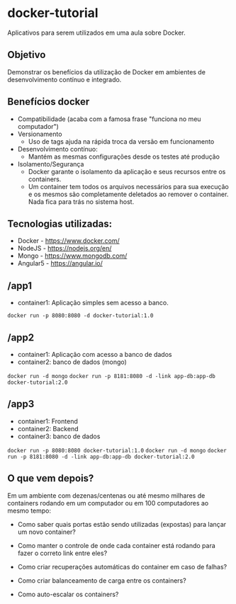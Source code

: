 # docker-tutorial
Aplicativos para serem utilizados em uma aula sobre Docker.


## Objetivo
Demonstrar os benefícios da utilização de Docker em ambientes de desenvolvimento contínuo e integrado.

## Benefícios docker
- Compatibilidade (acaba com a famosa frase "funciona no meu computador")
- Versionamento
    - Uso de tags ajuda na rápida troca da versão em funcionamento
- Desenvolvimento contínuo:
    - Mantém as mesmas configurações desde os testes até produção
- Isolamento/Segurança
    - Docker garante o isolamento da aplicação e seus recursos entre os containers.
    - Um container tem todos os arquivos necessários para sua execução e os mesmos são completamente deletados ao remover o container. Nada fica para trás no sistema host.


## Tecnologias utilizadas:

- Docker - https://www.docker.com/
- NodeJS - https://nodejs.org/en/
- Mongo - https://www.mongodb.com/
- Angular5 - https://angular.io/


## /app1
- container1: Aplicação simples sem acesso a banco.

`docker run -p 8080:8080 -d docker-tutorial:1.0`

## /app2
- container1: Aplicação com acesso a banco de dados
- container2: banco de dados (mongo)

`docker run -d mongo`
`docker run -p 8181:8080 -d -link app-db:app-db docker-tutorial:2.0`

## /app3
- container1: Frontend
- container2: Backend
- container3: banco de dados

`docker run -p 8080:8080 docker-tutorial:1.0`
`docker run -d mongo`
`docker run -p 8181:8080 -d -link app-db:app-db docker-tutorial:2.0`

## O que vem depois?
Em um ambiente com dezenas/centenas ou até mesmo milhares de containers rodando em um computador ou em 100 computadores ao mesmo tempo:

- Como saber quais portas estão sendo utilizadas (expostas) para lançar um novo container?

- Como manter o controle de onde cada container está rodando para fazer o correto link entre eles?

- Como criar recuperações automáticas do container em caso de falhas?

- Como criar balanceamento de carga entre os containers?

- Como auto-escalar os containers?